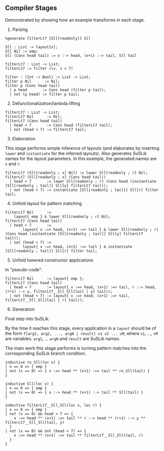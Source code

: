 Compiler Stages
---

Demonstrated by showing how an example transforms in each stage.

1. Parsing

```
%generate filterLt7 [Sll[readonly]] Sll

Sll : List -> layout[x];
Sll Nil := emp;
Sll (Cons head tail) := x :-> head, (x+1) :-> tail, Sll tail

filterLt7 : List -> List;
filterLt7 := filter (\v. v < 7)

filter : (Int -> Bool) -> List -> List;
filter p Nil      := Nil;
filter p (Cons head tail)
  | p head       := Cons head (filter p tail);
  | not (p head) := filter p tail;
```

2. Defunctionalization/lambda lifting

```
filterLt7 : List -> List;
filterLt7 Nil      := Nil;
filterLt7 (Cons head tail)
  | head < 7       := Cons head (filterLt7 tail);
  | not (head < 7) := filterLt7 tail;
```

3. Elaboration

This stage performs simple inference of layouts (and elaborates by inserting
`lower` and `instantiate` for the inferred layouts). Also generates SuSLik names for
the layout parameters. In this example, the generated names are `x` and `r`.

```
filterLt7 (Sll[readonly ; x] Nil) := lower Sll[readonly ; r] Nil;
filterLt7 (Sll[readonly ; x] (Cons head tail))
  | head < 7       := lower Sll[readonly ; r] (Cons head (instantiate [Sll[readonly ; tail]] Sll[y] filterLt7 tail));
  | not (head < 7) := instantiate [Sll[readonly ; tail]] Sll[r] filter tail;
```

4. Unfold layout for pattern matching

```
filterLt7 Nil      :=
    layout{ emp } & lower Sll[readonly ; r] Nil;
filterLt7 (Cons head tail)
  | head < 7       :=
        layout{ x :=> head, (x+1) :=> tail } & lower Sll[readonly ; r] (Cons head (instantiate [Sll[readonly ; tail]] Sll[y] filterLt7 tail));
  | not (head < 7) :=
        layout{ x :=> head, (x+1) :=> tail } & instantiate [Sll[readonly ; tail]] Sll[r] filter tail;
```


5. Unfold lowered constructor applications

In "pseudo-code":

```
filterLt7 Nil      := layout{ emp };
filterLt7 (Cons head tail)
  | head < 7       := layout{ x :=> head, (x+1) :=> tail, r :-> head, (r+1) :-> y, filterLt7__Sll_Sll[tail | y] tail));
  | not (head < 7) := layout{ x :=> head, (x+1) :=> tail, filterLt7__Sll_Sll[tail | r] tail));
```

6. Generation

Final step into SuSLik.

By the time it reaches this stage, every
application in a `layout` should be of the form `f[arg1, arg2, ..., argN | result] v1 v2 ... vM`, where
`v1`, ..., `vM` are variables. `arg1`, ... `argN` and `result` are SuSLik names.

The main work this stage performs is turning pattern
matches into the corresponding SuSLik branch condition.

```
inductive ro_Sll(loc x) {
| x == 0 => { emp }
| not (x == 0) => { x :=> head ** (x+1) :=> tail ** ro_Sll(tail) }
}

inductive Sll(loc x) {
| x == 0 => { emp }
| not (x == 0) => { x :-> head ** (x+1) :-> tail ** Sll(tail) }
}

inductive filterLt7__Sll_Sll(loc x, loc r) {
| x == 0 => { emp }
| not (x == 0) && head < 7 => {
    x :=> head ** (x+1) :=> tail ** r :-> head ** (r+1) :-> y ** filterLt7__Sll_Sll(tail, y)
  }
| not (x == 0) && not (head < 7) => {
    x :=> head ** (x+1) :=> tail ** filterLt7__Sll_Sll(tail, r)
  }
}
```

